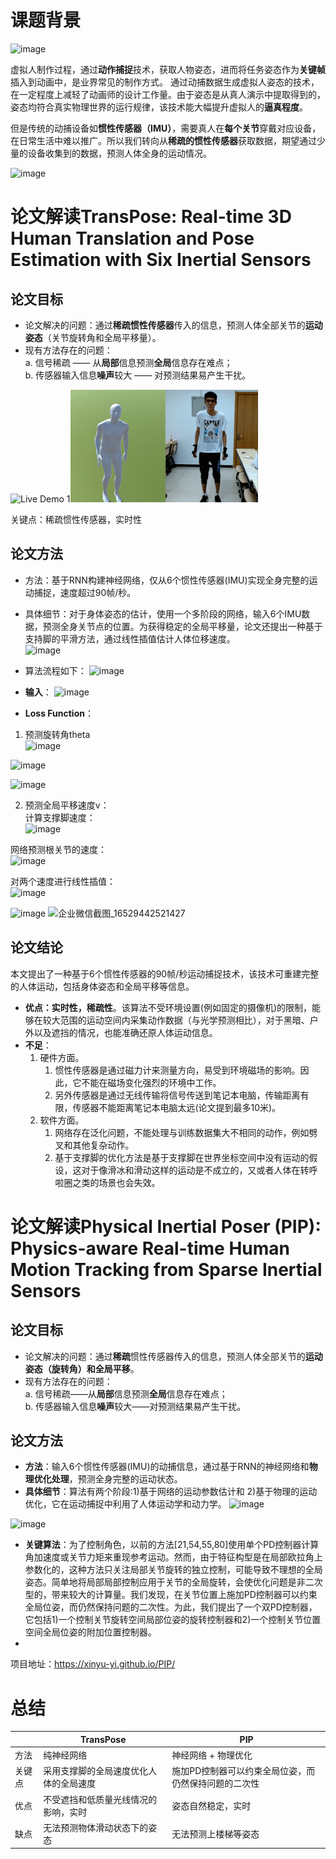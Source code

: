# 课题背景
![image](https://user-images.githubusercontent.com/13820586/169219680-b69ad08d-4aac-426b-856f-a88bae284664.png)

虚拟人制作过程，通过**动作捕捉**技术，获取人物姿态，进而将任务姿态作为**关键帧**插入到动画中，是业界常见的制作方式。
通过动捕数据生成虚拟人姿态的技术，在一定程度上减轻了动画师的设计工作量。由于姿态是从真人演示中提取得到的，姿态均符合真实物理世界的运行规律，该技术能大幅提升虚拟人的**逼真程度**。

但是传统的动捕设备如**惯性传感器（IMU）**，需要真人在**每个关节**穿戴对应设备，在日常生活中难以推广。所以我们转向从**稀疏的惯性传感器**获取数据，期望通过少量的设备收集到的数据，预测人体全身的运动情况。

![image](https://user-images.githubusercontent.com/13820586/169219544-ad6bdfbb-8742-4abf-afa4-8383da699b76.png)


# 论文解读TransPose: Real-time 3D Human Translation and Pose Estimation with Six Inertial Sensors
## 论文目标
- 论文解决的问题：通过**稀疏惯性传感器**传入的信息，预测人体全部关节的**运动姿态**（关节旋转角和全局平移量）。
- 现有方法存在的问题：  
    a. 信号稀疏 —— 从**局部**信息预测**全局**信息存在难点；  
    b. 传感器输入信息**噪声**较大 —— 对预测结果易产生干扰。  
    
![Live Demo 1](1.gif)![Live Demo 2](2.gif)  

关键点：稀疏惯性传感器，实时性

## 论文方法  
- 方法：基于RNN构建神经网络，仅从6个惯性传感器(IMU)实现全身完整的运动捕捉，速度超过90帧/秒。
- 具体细节：对于身体姿态的估计，使用一个多阶段的网络，输入6个IMU数据，预测全身关节点的位置。为获得稳定的全局平移量，论文还提出一种基于支持脚的平滑方法，通过线性插值估计人体位移速度。  
![image](https://user-images.githubusercontent.com/13820586/169221973-d5daad97-109e-4806-ad46-8134e10aeaf6.png)

- 算法流程如下：
![image](https://user-images.githubusercontent.com/13820586/169199173-c6c382cf-d9d8-4723-95a0-ee1ef11b8ad0.png)

- **输入**：
![image](https://user-images.githubusercontent.com/13820586/169222182-1ba8dee3-69c2-4707-b57f-8d27eb427fcb.png)

- **Loss Function**：  
1. 预测旋转角theta  
![image](https://user-images.githubusercontent.com/13820586/169222314-897add58-e5b8-438f-aaff-e05b2e567a27.png)

![image](https://user-images.githubusercontent.com/13820586/169222385-1e25b072-66ff-4ec4-a941-92bd05b68830.png)

![image](https://user-images.githubusercontent.com/13820586/169222483-64a7046d-47fa-4fe4-988b-0e2a11d4f8e2.png)

2. 预测全局平移速度v：  
计算支撑脚速度：  
![image](https://user-images.githubusercontent.com/13820586/169222771-bdf246c1-4378-4dd7-8204-20ae99c65a2c.png)

网络预测根关节的速度：  
![image](https://user-images.githubusercontent.com/13820586/169223329-3ec87c72-9fd3-48ae-9dd4-19731e350832.png)

对两个速度进行线性插值：  
![image](https://user-images.githubusercontent.com/13820586/169223457-4c622c69-0cec-425a-b9d9-0b1c7ad57f2c.png)


![image](https://user-images.githubusercontent.com/13820586/169231559-480b0526-9087-4154-b9e3-2806f00137bd.png)
![企业微信截图_16529442521427](https://user-images.githubusercontent.com/13820586/169232066-855482e5-e65d-4ec5-ae65-b725a74d9f16.png)

## 论文结论
本文提出了一种基于6个惯性传感器的90帧/秒运动捕捉技术，该技术可重建完整的人体运动，包括身体姿态和全局平移等信息。

- **优点：实时性，稀疏性**。该算法不受环境设置(例如固定的摄像机)的限制，能够在较大范围的运动空间内采集动作数据（与光学预测相比），对于黑暗、户外以及遮挡的情况，也能准确还原人体运动信息。
- **不足**：  
    1. 硬件方面。
       1. 惯性传感器是通过磁力计来测量方向，易受到环境磁场的影响。因此，它不能在磁场变化强烈的环境中工作。
       2. 另外传感器是通过无线传输将信号传送到笔记本电脑，传输距离有限，传感器不能距离笔记本电脑太远(论文提到最多10米)。
    2. 软件方面。
       1. 网络存在泛化问题，不能处理与训练数据集大不相同的动作，例如劈叉和其他复杂动作。
       2. 基于支撑脚的优化方法是基于支撑脚在世界坐标空间中没有运动的假设，这对于像滑冰和滑动这样的运动是不成立的，又或者人体在转呼啦圈之类的场景也会失效。



# 论文解读Physical Inertial Poser (PIP): Physics-aware Real-time Human Motion Tracking from Sparse Inertial Sensors

## 论文目标
- 论文解决的问题：通过**稀疏**惯性传感器传入的信息，预测人体全部关节的**运动姿态（旋转角）和全局平移**。
- 现有方法存在的问题：  
    a. 信号稀疏——从**局部**信息预测**全局**信息存在难点；  
    b. 传感器输入信息**噪声**较大——对预测结果易产生干扰。   

## 论文方法  
- **方法**：输入6个惯性传感器(IMU)的动捕信息，通过基于RNN的神经网络和**物理优化处理**，预测全身完整的运动状态。
- **具体细节**：算法有两个阶段:1)基于网络的运动参数估计和 2)基于物理的运动优化，它在运动捕捉中利用了人体运动学和动力学。
![image](https://user-images.githubusercontent.com/13820586/169223882-9129229f-0be7-442a-9044-dc5f8485f6fd.png)

![image](https://user-images.githubusercontent.com/13820586/169224569-77067639-abe1-46e5-bc69-325aa5d3960a.png)

- **关键算法**：为了控制角色，以前的方法[21,54,55,80]使用单个PD控制器计算角加速度或关节力矩来重现参考运动。然而，由于特征构型是在局部欧拉角上参数化的，这种方法只关注局部关节旋转的独立控制，可能导致不理想的全局姿态。简单地将局部局部控制应用于关节的全局旋转，会使优化问题是非二次型的，带来较大的计算量。我们发现，在关节位置上施加PD控制器可以约束全局位姿，而仍然保持问题的二次性。为此，我们提出了一个双PD控制器，它包括1)一个控制关节旋转空间局部位姿的旋转控制器和2)一个控制关节位置空间全局位姿的附加位置控制器。
- 
项目地址：https://xinyu-yi.github.io/PIP/

# 总结
|     | TransPose  | PIP  |
|  ----  | ----  | ----  |
| 方法  | 纯神经网络 | 神经网络 + 物理优化 |
| 关键点  | 采用支撑脚的全局速度优化人体的全局速度 | 施加PD控制器可以约束全局位姿，而仍然保持问题的二次性 |
| 优点  | 不受遮挡和低质量光线情况的影响，实时 | 姿态自然稳定，实时 |
| 缺点  | 无法预测物体滑动状态下的姿态 | 无法预测上楼梯等姿态 |








